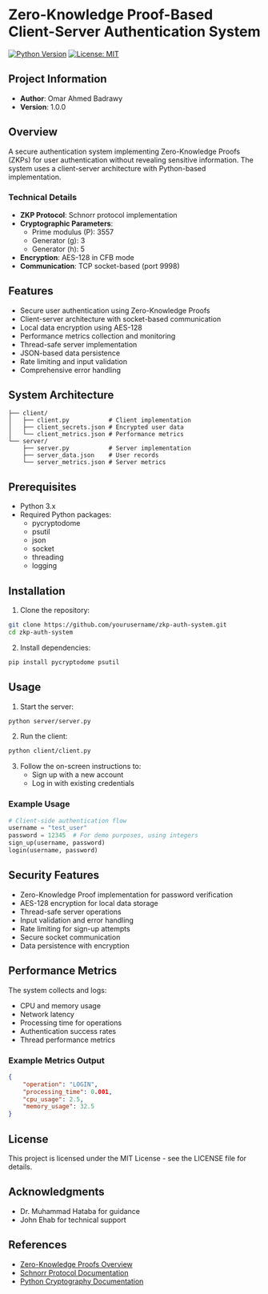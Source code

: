 # Zero-Knowledge Proof-Based Client-Server Authentication System

[![Python Version](https://img.shields.io/badge/python-3.x-blue.svg)](https://www.python.org/downloads/)
[![License: MIT](https://img.shields.io/badge/License-MIT-yellow.svg)](https://opensource.org/licenses/MIT)

## Project Information
- **Author**: Omar Ahmed Badrawy 
- **Version**: 1.0.0

## Overview
A secure authentication system implementing Zero-Knowledge Proofs (ZKPs) for user authentication without revealing sensitive information. The system uses a client-server architecture with Python-based implementation.

### Technical Details
- **ZKP Protocol**: Schnorr protocol implementation
- **Cryptographic Parameters**:
  - Prime modulus (P): 3557
  - Generator (g): 3
  - Generator (h): 5
- **Encryption**: AES-128 in CFB mode
- **Communication**: TCP socket-based (port 9998)

## Features
- Secure user authentication using Zero-Knowledge Proofs
- Client-server architecture with socket-based communication
- Local data encryption using AES-128
- Performance metrics collection and monitoring
- Thread-safe server implementation
- JSON-based data persistence
- Rate limiting and input validation
- Comprehensive error handling

## System Architecture
```
├── client/
│   ├── client.py           # Client implementation
│   ├── client_secrets.json # Encrypted user data
│   └── client_metrics.json # Performance metrics
└── server/
    ├── server.py           # Server implementation
    ├── server_data.json    # User records
    └── server_metrics.json # Server metrics
```

## Prerequisites
- Python 3.x
- Required Python packages:
  - pycryptodome
  - psutil
  - json
  - socket
  - threading
  - logging

## Installation
1. Clone the repository:
```bash
git clone https://github.com/yourusername/zkp-auth-system.git
cd zkp-auth-system
```

2. Install dependencies:
```bash
pip install pycryptodome psutil
```

## Usage
1. Start the server:
```bash
python server/server.py
```

2. Run the client:
```bash
python client/client.py
```

3. Follow the on-screen instructions to:
   - Sign up with a new account
   - Log in with existing credentials

### Example Usage
```python
# Client-side authentication flow
username = "test_user"
password = 12345  # For demo purposes, using integers
sign_up(username, password)
login(username, password)
```

## Security Features
- Zero-Knowledge Proof implementation for password verification
- AES-128 encryption for local data storage
- Thread-safe server operations
- Input validation and error handling
- Rate limiting for sign-up attempts
- Secure socket communication
- Data persistence with encryption

## Performance Metrics
The system collects and logs:
- CPU and memory usage
- Network latency
- Processing time for operations
- Authentication success rates
- Thread performance metrics

### Example Metrics Output
```json
{
    "operation": "LOGIN",
    "processing_time": 0.001,
    "cpu_usage": 2.5,
    "memory_usage": 32.5
}
```
## License
This project is licensed under the MIT License - see the LICENSE file for details.

## Acknowledgments
- Dr. Muhammad Hataba for guidance
- John Ehab for technical support

## References
- [Zero-Knowledge Proofs Overview](https://en.wikipedia.org/wiki/Zero-knowledge_proof)
- [Schnorr Protocol Documentation](https://en.wikipedia.org/wiki/Schnorr_signature)
- [Python Cryptography Documentation](https://cryptography.io/en/latest/) 
